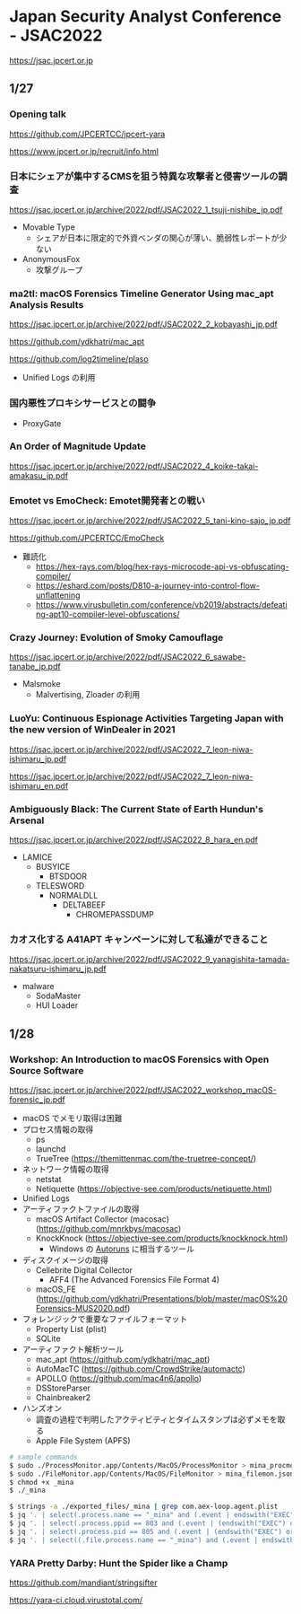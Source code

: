 # Japan Security Analyst Conference - JSAC2022

https://jsac.jpcert.or.jp

## 1/27

### Opening talk

https://github.com/JPCERTCC/jpcert-yara

https://www.jpcert.or.jp/recruit/info.html

### 日本にシェアが集中するCMSを狙う特異な攻撃者と侵害ツールの調査

https://jsac.jpcert.or.jp/archive/2022/pdf/JSAC2022_1_tsuji-nishibe_jp.pdf

- Movable Type
  - シェアが日本に限定的で外資ベンダの関心が薄い、脆弱性レポートが少ない
- AnonymousFox
  - 攻撃グループ

### ma2tl: macOS Forensics Timeline Generator Using mac_apt Analysis Results

https://jsac.jpcert.or.jp/archive/2022/pdf/JSAC2022_2_kobayashi_jp.pdf

https://github.com/ydkhatri/mac_apt

https://github.com/log2timeline/plaso

- Unified Logs の利用

### 国内悪性プロキシサービスとの闘争

- ProxyGate

### An Order of Magnitude Update

https://jsac.jpcert.or.jp/archive/2022/pdf/JSAC2022_4_koike-takai-amakasu_jp.pdf

### Emotet vs EmoCheck: Emotet開発者との戦い

https://jsac.jpcert.or.jp/archive/2022/pdf/JSAC2022_5_tani-kino-sajo_jp.pdf

https://github.com/JPCERTCC/EmoCheck

- 難読化
  - https://hex-rays.com/blog/hex-rays-microcode-api-vs-obfuscating-compiler/
  - https://eshard.com/posts/D810-a-journey-into-control-flow-unflattening
  - https://www.virusbulletin.com/conference/vb2019/abstracts/defeating-apt10-compiler-level-obfuscations/

### Crazy Journey: Evolution of Smoky Camouflage

https://jsac.jpcert.or.jp/archive/2022/pdf/JSAC2022_6_sawabe-tanabe_jp.pdf

- Malsmoke
  - Malvertising, Zloader の利用

### LuoYu: Continuous Espionage Activities Targeting Japan with the new version of WinDealer in 2021

https://jsac.jpcert.or.jp/archive/2022/pdf/JSAC2022_7_leon-niwa-ishimaru_jp.pdf

https://jsac.jpcert.or.jp/archive/2022/pdf/JSAC2022_7_leon-niwa-ishimaru_en.pdf

### Ambiguously Black: The Current State of Earth Hundun's Arsenal

https://jsac.jpcert.or.jp/archive/2022/pdf/JSAC2022_8_hara_en.pdf

- LAMICE
  - BUSYICE
    - BTSDOOR
  - TELESWORD
    - NORMALDLL
      - DELTABEEF
        - CHROMEPASSDUMP

### カオス化する A41APT キャンペーンに対して私達ができること

https://jsac.jpcert.or.jp/archive/2022/pdf/JSAC2022_9_yanagishita-tamada-nakatsuru-ishimaru_jp.pdf

- malware
  - SodaMaster
  - HUI Loader

## 1/28

### Workshop: An Introduction to macOS Forensics with Open Source Software

https://jsac.jpcert.or.jp/archive/2022/pdf/JSAC2022_workshop_macOS-forensic_jp.pdf

- macOS でメモリ取得は困難
- プロセス情報の取得
  - ps
  - launchd
  - TrueTree (https://themittenmac.com/the-truetree-concept/)
- ネットワーク情報の取得
  - netstat
  - Netiquette (https://objective-see.com/products/netiquette.html)
- Unified Logs
- アーティファクトファイルの取得
  - macOS Artifact Collector (macosac) (https://github.com/mnrkbys/macosac)
  - KnockKnock (https://objective-see.com/products/knockknock.html)
    - Windows の [Autoruns](https://docs.microsoft.com/en-us/sysinternals/downloads/autoruns) に相当するツール
- ディスクイメージの取得
  - Cellebrite Digital Collector
    - AFF4 (The Advanced Forensics File Format 4)
  - macOS_FE (https://github.com/ydkhatri/Presentations/blob/master/macOS%20Forensics-MUS2020.pdf)
- フォレンジックで重要なファイルフォーマット
  - Property List (plist)
  - SQLite
- アーティファクト解析ツール
  - mac_apt (https://github.com/ydkhatri/mac_apt)
  - AutoMacTC (https://github.com/CrowdStrike/automactc)
  - APOLLO (https://github.com/mac4n6/apollo)
  - DSStoreParser
  - Chainbreaker2
- ハンズオン
  - 調査の過程で判明したアクティビティとタイムスタンプは必ずメモを取る
  - Apple File System (APFS)

```bash
# sample commands
$ sudo ./ProcessMonitor.app/Contents/MacOS/ProcessMonitor > mina_procmon.json
$ sudo ./FileMonitor.app/Contents/MacOS/FileMonitor > mina_filemon.json
$ chmod +x _mina
$ ./_mina

$ strings -a ./exported_files/_mina | grep com.aex-loop.agent.plist
$ jq '. | select(.process.name == "_mina" and (.event | endswith("EXEC")))' json/mina_procmon.json 2>/dev/null
$ jq '. | select(.process.ppid == 803 and (.event | (endswith("EXEC") or endswith("FORK"))))' json/mina_procmon.json 2>/dev/null
$ jq '. | select(.process.pid == 805 and (.event | (endswith("EXEC") or endswith("FORK"))))' json/mina_procmon.json 2>/dev/null
$ jq '. | select((.file.process.name == "_mina") and (.event | endswith("CREATE")))' json/mina_filemon.json 2>/dev/null
```

### YARA Pretty Darby: Hunt the Spider like a Champ

https://github.com/mandiant/stringsifter

https://yara-ci.cloud.virustotal.com/
